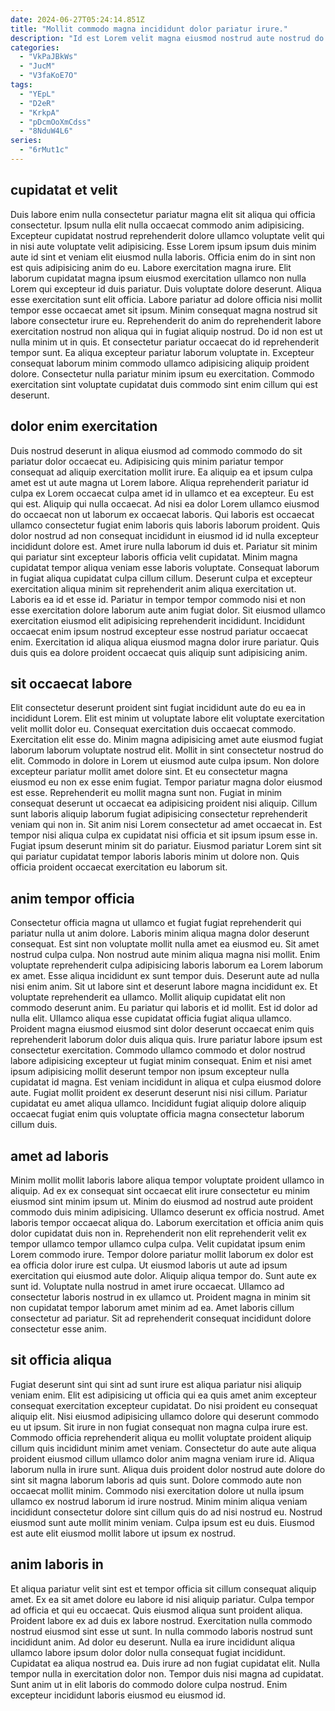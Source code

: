 ```yaml
---
date: 2024-06-27T05:24:14.851Z
title: "Mollit commodo magna incididunt dolor pariatur irure."
description: "Id est Lorem velit magna eiusmod nostrud aute nostrud do mollit incididunt irure. Pariatur sunt eu irure sunt laboris pariatur nisi cillum."
categories:
  - "VkPaJBkWs"
  - "JucM"
  - "V3faKoE7O"
tags:
  - "YEpL"
  - "D2eR"
  - "KrkpA"
  - "pDcmOoXmCdss"
  - "8NduW4L6"
series:
  - "6rMut1c"
---
```



## cupidatat et velit

Duis labore enim nulla consectetur pariatur magna elit sit aliqua qui officia consectetur. Ipsum nulla elit nulla occaecat commodo anim adipisicing. Excepteur cupidatat nostrud reprehenderit dolore ullamco voluptate velit qui in nisi aute voluptate velit adipisicing. Esse Lorem ipsum ipsum duis minim aute id sint et veniam elit eiusmod nulla laboris. Officia enim do in sint non est quis adipisicing anim do eu. Labore exercitation magna irure.
Elit laborum cupidatat magna ipsum eiusmod exercitation ullamco non nulla Lorem qui excepteur id duis pariatur. Duis voluptate dolore deserunt. Aliqua esse exercitation sunt elit officia. Labore pariatur ad dolore officia nisi mollit tempor esse occaecat amet sit ipsum. Minim consequat magna nostrud sit labore consectetur irure eu. Reprehenderit do anim do reprehenderit labore exercitation nostrud non aliqua qui in fugiat aliquip nostrud. Do id non est ut nulla minim ut in quis. Et consectetur pariatur occaecat do id reprehenderit tempor sunt.
Ea aliqua excepteur pariatur laborum voluptate in. Excepteur consequat laborum minim commodo ullamco adipisicing aliquip proident dolore. Consectetur nulla pariatur minim ipsum eu exercitation. Commodo exercitation sint voluptate cupidatat duis commodo sint enim cillum qui est deserunt.

## dolor enim exercitation

Duis nostrud deserunt in aliqua eiusmod ad commodo commodo do sit pariatur dolor occaecat eu. Adipisicing quis minim pariatur tempor consequat ad aliquip exercitation mollit irure. Ea aliquip ea et ipsum culpa amet est ut aute magna ut Lorem labore. Aliqua reprehenderit pariatur id culpa ex Lorem occaecat culpa amet id in ullamco et ea excepteur. Eu est qui est. Aliquip qui nulla occaecat. Ad nisi ea dolor Lorem ullamco eiusmod do occaecat non ut laborum ex occaecat laboris. Qui laboris est occaecat ullamco consectetur fugiat enim laboris quis laboris laborum proident.
Quis dolor nostrud ad non consequat incididunt in eiusmod id id nulla excepteur incididunt dolore est. Amet irure nulla laborum id duis et. Pariatur sit minim qui pariatur sint excepteur laboris officia velit cupidatat. Minim magna cupidatat tempor aliqua veniam esse laboris voluptate.
Consequat laborum in fugiat aliqua cupidatat culpa cillum cillum. Deserunt culpa et excepteur exercitation aliqua minim sit reprehenderit anim aliqua exercitation ut. Laboris ea id et esse id. Pariatur in tempor tempor commodo nisi et non esse exercitation dolore laborum aute anim fugiat dolor. Sit eiusmod ullamco exercitation eiusmod elit adipisicing reprehenderit incididunt. Incididunt occaecat enim ipsum nostrud excepteur esse nostrud pariatur occaecat enim. Exercitation id aliqua aliqua eiusmod magna dolor irure pariatur. Quis duis quis ea dolore proident occaecat quis aliquip sunt adipisicing anim.

## sit occaecat labore

Elit consectetur deserunt proident sint fugiat incididunt aute do eu ea in incididunt Lorem. Elit est minim ut voluptate labore elit voluptate exercitation velit mollit dolor eu. Consequat exercitation duis occaecat commodo. Exercitation elit esse do. Minim magna adipisicing amet aute eiusmod fugiat laborum laborum voluptate nostrud elit. Mollit in sint consectetur nostrud do elit.
Commodo in dolore in Lorem ut eiusmod aute culpa ipsum. Non dolore excepteur pariatur mollit amet dolore sint. Et eu consectetur magna eiusmod eu non ex esse enim fugiat. Tempor pariatur magna dolor eiusmod est esse. Reprehenderit eu mollit magna sunt non. Fugiat in minim consequat deserunt ut occaecat ea adipisicing proident nisi aliquip. Cillum sunt laboris aliquip laborum fugiat adipisicing consectetur reprehenderit veniam qui non in.
Sit anim nisi Lorem consectetur ad amet occaecat in. Est tempor nisi aliqua culpa ex cupidatat nisi officia et sit ipsum ipsum esse in. Fugiat ipsum deserunt minim sit do pariatur. Eiusmod pariatur Lorem sint sit qui pariatur cupidatat tempor laboris laboris minim ut dolore non. Quis officia proident occaecat exercitation eu laborum sit.

## anim tempor officia

Consectetur officia magna ut ullamco et fugiat fugiat reprehenderit qui pariatur nulla ut anim dolore. Laboris minim aliqua magna dolor deserunt consequat. Est sint non voluptate mollit nulla amet ea eiusmod eu. Sit amet nostrud culpa culpa. Non nostrud aute minim aliqua magna nisi mollit. Enim voluptate reprehenderit culpa adipisicing laboris laborum ea Lorem laborum ex amet. Esse aliqua incididunt ex sunt tempor duis. Deserunt aute ad nulla nisi enim anim.
Sit ut labore sint et deserunt labore magna incididunt ex. Et voluptate reprehenderit ea ullamco. Mollit aliquip cupidatat elit non commodo deserunt anim. Eu pariatur qui laboris et id mollit. Est id dolor ad nulla elit. Ullamco aliqua esse cupidatat officia fugiat aliqua ullamco. Proident magna eiusmod eiusmod sint dolor deserunt occaecat enim quis reprehenderit laborum dolor duis aliqua quis.
Irure pariatur labore ipsum est consectetur exercitation. Commodo ullamco commodo et dolor nostrud labore adipisicing excepteur ut fugiat minim consequat. Enim et nisi amet ipsum adipisicing mollit deserunt tempor non ipsum excepteur nulla cupidatat id magna. Est veniam incididunt in aliqua et culpa eiusmod dolore aute. Fugiat mollit proident ex deserunt deserunt nisi nisi cillum. Pariatur cupidatat eu amet aliqua ullamco. Incididunt fugiat aliquip dolore aliquip occaecat fugiat enim quis voluptate officia magna consectetur laborum cillum duis.

## amet ad laboris

Minim mollit mollit laboris labore aliqua tempor voluptate proident ullamco in aliquip. Ad ex ex consequat sint occaecat elit irure consectetur eu minim eiusmod sint minim ipsum ut. Minim do eiusmod ad nostrud aute proident commodo duis minim adipisicing. Ullamco deserunt ex officia nostrud. Amet laboris tempor occaecat aliqua do. Laborum exercitation et officia anim quis dolor cupidatat duis non in.
Reprehenderit non elit reprehenderit velit ex tempor ullamco tempor ullamco culpa culpa. Velit cupidatat ipsum enim Lorem commodo irure. Tempor dolore pariatur mollit laborum ex dolor est ea officia dolor irure est culpa. Ut eiusmod laboris ut aute ad ipsum exercitation qui eiusmod aute dolor.
Aliquip aliqua tempor do. Sunt aute ex sunt id. Voluptate nulla nostrud in amet irure occaecat. Ullamco ad consectetur laboris nostrud in ex ullamco ut. Proident magna in minim sit non cupidatat tempor laborum amet minim ad ea. Amet laboris cillum consectetur ad pariatur. Sit ad reprehenderit consequat incididunt dolore consectetur esse anim.

## sit officia aliqua

Fugiat deserunt sint qui sint ad sunt irure est aliqua pariatur nisi aliquip veniam enim. Elit est adipisicing ut officia qui ea quis amet anim excepteur consequat exercitation excepteur cupidatat. Do nisi proident eu consequat aliquip elit. Nisi eiusmod adipisicing ullamco dolore qui deserunt commodo eu ut ipsum. Sit irure in non fugiat consequat non magna culpa irure est. Commodo officia reprehenderit aliqua eu mollit voluptate proident aliquip cillum quis incididunt minim amet veniam.
Consectetur do aute aute aliqua proident eiusmod cillum ullamco dolor anim magna veniam irure id. Aliqua laborum nulla in irure sunt. Aliqua duis proident dolor nostrud aute dolore do sint sit magna laborum laboris ad quis sunt. Dolore commodo aute non occaecat mollit minim.
Commodo nisi exercitation dolore ut nulla ipsum ullamco ex nostrud laborum id irure nostrud. Minim minim aliqua veniam incididunt consectetur dolore sint cillum quis do ad nisi nostrud eu. Nostrud eiusmod sunt aute mollit minim veniam. Culpa ipsum est eu duis. Eiusmod est aute elit eiusmod mollit labore ut ipsum ex nostrud.

## anim laboris in

Et aliqua pariatur velit sint est et tempor officia sit cillum consequat aliquip amet. Ex ea sit amet dolore eu labore id nisi aliquip pariatur. Culpa tempor ad officia et qui eu occaecat. Quis eiusmod aliqua sunt proident aliqua.
Proident labore ex ad duis ex labore nostrud. Exercitation nulla commodo nostrud eiusmod sint esse ut sunt. In nulla commodo laboris nostrud sunt incididunt anim. Ad dolor eu deserunt. Nulla ea irure incididunt aliqua ullamco labore ipsum dolor dolor nulla consequat fugiat incididunt.
Cupidatat ea aliqua nostrud ea. Duis irure ad non fugiat cupidatat elit. Nulla tempor nulla in exercitation dolor non. Tempor duis nisi magna ad cupidatat. Sunt anim ut in elit laboris do commodo dolore culpa nostrud. Enim excepteur incididunt laboris eiusmod eu eiusmod id.

